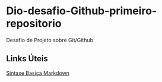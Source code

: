 # Dio-desafio-Github-primeiro-repositorio
Desafio de Projeto sobre Git/Github

##  Links Úteis
[Sintaxe Basica Markdown](https://www.markdownguide.org/basic-syntax/)
